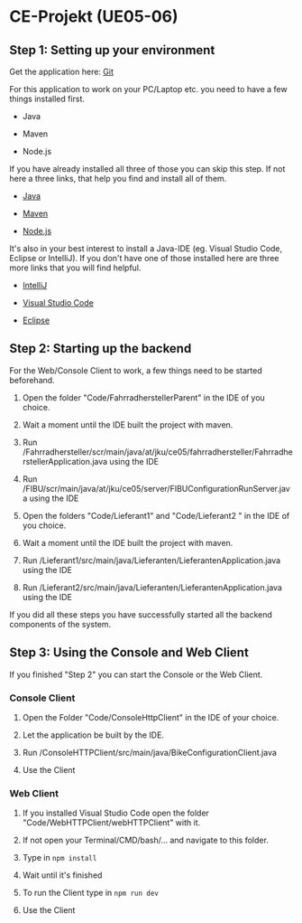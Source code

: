 # CE-Projekt (UE05-06)

## Step 1: Setting up your environment

Get the application here: [Git](https://github.com/Waldpilzchen/CE05.git)

For this application to work on your PC/Laptop etc. you need to have a few things installed first.

- Java

- Maven

- Node.js

If you have already installed all three of those you can skip this step. If not here a three links, that help you find and install all of them.

- [Java](https://www.java.com/de/download/help/download_options.html#windows)

- [Maven](https://maven.apache.org/install.html)

- [Node.js](https://nodejs.org/en/download/)

It's also in your best interest to install a Java-IDE (eg. Visual Studio Code, Eclipse or IntelliJ). If you don't have one of those installed here are three more links that you will find helpful.

- [IntelliJ](https://www.jetbrains.com/idea/)

- [Visual Studio Code](https://code.visualstudio.com/)

- [Eclipse](https://www.eclipse.org/downloads/)



## Step 2: Starting up the backend

For the Web/Console Client to work, a few things need to be started beforehand. 

1. Open the folder "Code/FahrradherstellerParent" in the IDE of you choice.

2. Wait a moment until the IDE built the project with maven.

3. Run /Fahrradhersteller/scr/main/java/at/jku/ce05/fahrradhersteller/FahrradherstellerApplication.java using the IDE

4. Run /FIBU/scr/main/java/at/jku/ce05/server/FIBUConfigurationRunServer.java using the IDE

5. Open the folders "Code/Lieferant1" and "Code/Lieferant2 " in the IDE of you choice.

6. Wait a moment until the IDE built the project with maven.

7. Run /Lieferant1/src/main/java/Lieferanten/LieferantenApplication.java using the IDE

8. Run /Lieferant2/src/main/java/Lieferanten/LieferantenApplication.java using the IDE

If you did all these steps you have successfully started all the backend components of the system.

## Step 3: Using the Console and Web Client

If you finished "Step 2" you can start the Console or the Web Client.

### Console Client

1. Open the Folder "Code/ConsoleHttpClient" in the IDE of your choice.

2. Let the application be built by the IDE.

3. Run /ConsoleHTTPClient/src/main/java/BikeConfigurationClient.java

4. Use the Client

### Web Client

1. If you installed Visual Studio Code open the folder "Code/WebHTTPClient/webHTTPClient" with it.

2. If not open your Terminal/CMD/bash/... and navigate to this folder.

3. Type in `npm install`

4. Wait until it's finished

5. To run the Client type in `npm run dev`

6. Use the Client
